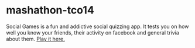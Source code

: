 mashathon-tco14
===============

Social Games is a fun and addictive social quizzing app. It tests you on how well you know your friends, their activity on facebook and general trivia about them. <a href="http://mashathon-tco14.herokuapp.com">Play it here. </a>
